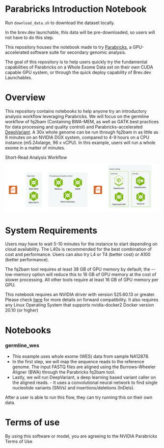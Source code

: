 # Parabricks Introduction Notebook 

Run `download_data.sh` to download the dataset locally. 

In the brev.dev launchable, this data will be pre-downloaded, so users will not have to do this step. 

This repository houses the notebook made to try [Parabricks](https://docs.nvidia.com/clara/parabricks/latest/index.html), a GPU-accelerated software suite for secondary genomic analysis.

The goal of this repository is to help users quickly try the fundamental capabilities of Parabricks on a Whole Exome Data set on their own CUDA capable GPU system, or through the quick deploy capability of Brev.dev Launchables.

# Overview
This repository contains notebooks to help anyone try an introductory analysis workflow leveraging Parabricks. We will focus on the germline workflow of fq2bam (Containing BWA-MEM, as well as GATK best practices for data processing and quality control) and Parabricks-accelerated [DeepVariant](https://github.com/google/deepvariant). A 30x whole genome can be run through fq2bam in as little as 6 minutes on an NVIDIA DGX system, compared to 4-9 hours on a CPU instance (m5.24xlarge, 96 x vCPU). In this example, users will run a whole exome in a matter of minutes.

Short-Read Analysis Workflow

![layout architecture](./images/pbworkflow.png)


# System Requirements
Users may have to wait 5-10 minutes for the instance to start depending on cloud availability. The L40s is recommended for the best combination of cost and performance. Users can also try L4 or T4 (better cost) or A100 (better performance).

The fq2bam tool requires at least 38 GB of GPU memory by default; the --low-memory option will reduce this to 16 GB of GPU memory at the cost of slower processing. All other tools require at least 16 GB of GPU memory per GPU.

This notebook requires an NVIDIA driver with version 525.60.13 or greater. Please check [here](https://docs.nvidia.com/deploy/cuda-compatibility/#forward-compatibility) for more details on forward compatibility. It also requires any Linux Operating System that supports nvidia-docker2 Docker version 20.10 (or higher)

# Notebooks

### **germline_wes**

- This example uses whole exome (WES) data from sample NA12878. 
- In the first step, we will map the sequence reads to the reference genome. The input FASTQ files are aligned using the Burrows-Wheeler Aligner (BWA) through the Parabricks fq2bam tool. 
- Lastly, we will run DeepVariant, a deep learning based variant caller on the aligned reads. - It uses a convolutional neural network to find single nucleotide variants (SNVs) and insertions/deletions (InDels).


After a user is able to run this flow, they can try running this on their own data.


# Terms of use
By using this software or model, you are agreeing to the NVIDIA Parabricks Terms of Use



